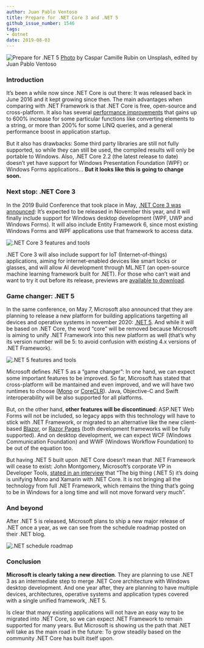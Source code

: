 ```yaml
---
author: Juan Pablo Ventoso
title: Prepare for .NET Core 3 and .NET 5
github_issue_number: 1546
tags:
- dotnet
date: 2019-08-03
---
```


<img src="/blog/2019/08/prepare-for-dotnet-core-3-dotnet-5/image-0.jpg" alt="Prepare for .NET 5" /> [Photo](https://unsplash.com/photos/fPkvU7RDmCo) by Caspar Camille Rubin on Unsplash, edited by Juan Pablo Ventoso


### Introduction

It’s been a while now since .NET Core is out there: It was released back in June 2016 and it kept growing since then. The main advantages when comparing with .NET Framework is that .NET Core is free, open-source and cross-platform. It also has several <a href="https://devblogs.microsoft.com/dotnet/performance-improvements-in-net-core/" target="_blank">performance improvements</a> that gains up to 600% increase for some particular functions like converting elements to a string, or more than 200% for some LINQ queries, and a general performance boost in application startup.

But it also has drawbacks: Some third party libraries are still not fully supported, so while they can still be used, the compiled results will only be portable to Windows. Also, .NET Core 2.2 (the latest release to date) doesn’t yet have support for Windows Presentation Foundation (WPF) or Windows Forms applications... **But it looks like this is going to change soon.**


### Next stop: .NET Core 3

In the 2019 Build Conference that took place in May, <a href="https://devblogs.microsoft.com/dotnet/announcing-net-core-3/" target="_blank">.NET Core 3 was announced</a>: It’s expected to be released in November this year, and it will finally include support for Windows desktop development (WPF, UWP and Windows Forms). It will also include Entity Framework 6, since most existing Windows Forms and WPF applications use that framework to access data.

![.NET Core 3 features and tools](/blog/2019/08/prepare-for-dotnet-core-3-dotnet-5/image-1.jpg)

.NET Core 3 will also include support for IoT (Internet-of-things) applications, aiming for internet-enabled devices like smart locks or glasses, and will allow AI development through ML.NET (an open-source machine learning framework built for .NET). For those who can’t wait and want to try it out before its release, previews are <a href="https://devblogs.microsoft.com/dotnet/announcing-net-core-3-0-preview-7/" target="_blank">available to download</a>.


### Game changer: .NET 5

In the same conference, on May 7, Microsoft also announced that they are planning to release a new platform for building applications targetting all devices and operative systems in november 2020: <a href="https://devblogs.microsoft.com/dotnet/introducing-net-5/" target="_blank">.NET 5</a>. And while it will be based on .NET Core, the word “core” will be removed because Microsoft is aiming to unify .NET Framework into this new platform as well (that’s why its version number will be 5: to avoid confusion with existing 4.x versions of .NET Framework).

![.NET 5 features and tools](/blog/2019/08/prepare-for-dotnet-core-3-dotnet-5/image-2.jpg)

Microsoft defines .NET 5 as a “game changer”: In one hand, we can expect some important features to be improved. So far, Microsoft has stated that cross-platform will be mantained and even improved, and we will have two runtimes to choose (<a href="https://github.com/mono/mono" target="_blank">Mono</a> or <a href="https://github.com/dotnet/coreclr" target="_blank">CoreCLR</a>). Java, Objective-C and Swift interoperability will be also supported for all platforms.

But, on the other hand, **other features will be discontinued**: ASP.NET Web Forms will not be included, so legacy apps with this technology will have to stick with .NET Framework, or migrated to an alternative like the new client-based <a href="https://dotnet.microsoft.com/apps/aspnet/web-apps/client" target="_blank">Blazor</a>, or <a href="/blog/2018/11/whats-the-deal-with-asp-net-core-razor-pages" target="_blank">Razor Pages</a> (both development frameworks will be fully supported). And on desktop development, we can expect WCF (Windows Communication Foundation) and WWF (Windows Workflow Foundation) to be out of the equation too.

But having .NET 5 built upon .NET Core doesn’t mean that .NET Framework will cease to exist: John Montgomery, Microsoft’s corporate VP in Developer Tools, <a href="https://www.theregister.co.uk/2019/05/16/will_net_5_really_unify_microsoft_development_stack/" target="_blank">stated in an interview</a> that “The big thing (.NET 5) it’s doing is unifying Mono and Xamarin with .NET Core. It is not bringing all the technology from full .NET Framework, which remains the thing that’s going to be in Windows for a long time and will not move forward very much”.


### And beyond

After .NET 5 is released, Microsoft plans to ship a new major release of .NET once a year, as we can see from the schedule roadmap posted on their .NET blog.

![.NET schedule roadmap](/blog/2019/08/prepare-for-dotnet-core-3-dotnet-5/image-3.jpg)


### Conclusion

<b>Microsoft is clearly taking a new direction</b>. They are planning to use .NET 3 as an intermediate step to merge .NET Core architecture with Windows desktop development. And one year after, they are planning to have multiple devices, architectures, operative systems and application types covered with a single unified framework, .NET 5.

Is clear that many existing applications will not have an easy way to be migrated into .NET Core, so we can expect .NET Framework to remain supported for many years. But Microsoft is showing us the path that .NET will take as the main road in the future: To grow steadily based on the community .NET Core has built itself upon.
